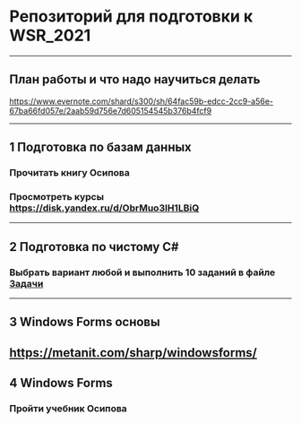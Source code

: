# Репозиторий для подготовки к WSR_2021 
---

## План работы и что надо научиться делать
https://www.evernote.com/shard/s300/sh/64fac59b-edcc-2cc9-a56e-67ba66fd057e/2aab59d756e7d605154545b376b4fcf9

---

## 1 Подготовка по базам данных
### Прочитать книгу Осипова
### Просмотреть курсы https://disk.yandex.ru/d/ObrMuo3lH1LBiQ

---
## 2 Подготовка по чистому С#
### Выбрать вариант любой и выполнить 10 заданий в файле <a href = "https://github.com/artemovsergey/WSR_2021/blob/master/%D0%9C%D0%B0%D1%82%D0%B5%D1%80%D0%B8%D0%B0%D0%BB%D1%8B%20%D0%A1%23/Zadachi.pdf">Задачи</a>
---
## 3 Windows Forms основы
https://metanit.com/sharp/windowsforms/
---
## 4 Windows Forms
### Пройти учебник Осипова
